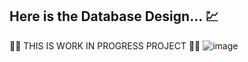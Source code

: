 ## Here is the Database Design... 💹
👷‍♂️ THIS IS WORK IN PROGRESS PROJECT  👩‍🏭
![image](https://github.com/user-attachments/assets/2fdeca0c-163b-43ca-87b2-394265371b1d)
